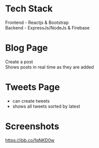 # Tech Stack
Frontend - Reactjs & Bootstrap   
Backend - ExpressJs/NodeJs & Firebase  

# Blog Page
Create a post   
Shows posts in real time as they are added

# Tweets Page
- can create tweets
- shows all tweets sorted by latest

# Screenshots
https://ibb.co/fqNKD0w

####